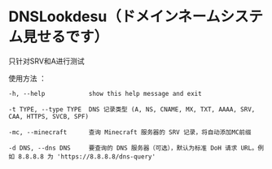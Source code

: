 # DNSLookdesu（ドメインネームシステム見せるです）





只针对SRV和A进行测试

使用方法 ：

`-h, --help            show this help message and exit`

`-t TYPE, --type TYPE  DNS 记录类型 (A, NS, CNAME, MX, TXT, AAAA, SRV, CAA, HTTPS, SVCB, SPF)`

`-mc, --minecraft      查询 Minecraft 服务器的 SRV 记录，将自动添加MC前缀`

`-d DNS, --dns DNS     要查询的 DNS 服务器（可选），默认为标准 DoH 请求 URL。例如 8.8.8.8 为 'https://8.8.8.8/dns-query'`
